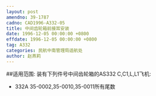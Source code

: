 ```yaml
---
layout: post
amendno: 39-1787
cadno: CAD1996-A332-05
title: 中间齿轮箱前接耳安装
date: 1996-12-05 00:00:00 +0800
effdate: 1996-12-05 00:00:00 +0800
tag: A332
categories: 民航中南管理局适航处
author: 赵燕莉
---
```


##适用范围:
装有下列件号中间齿轮箱的AS332 C,C1,L,L1飞机:
- 332A 35-0002,35-0010,35-0011所有尾数

